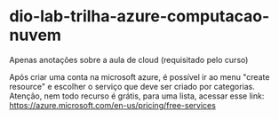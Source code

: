 # dio-lab-trilha-azure-computacao-nuvem
Apenas anotações sobre a aula de cloud (requisitado pelo curso)


Após criar uma conta na microsoft azure, é possível ir ao menu "create resource" e escolher o serviço que deve ser criado por categorias.
Atenção, nem todo recurso é grátis, para uma lista, acessar esse link: https://azure.microsoft.com/en-us/pricing/free-services
